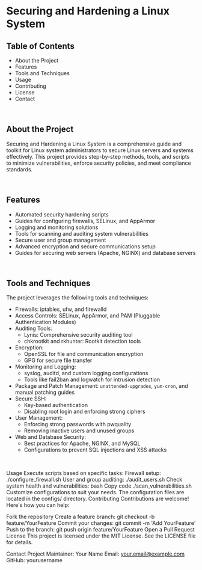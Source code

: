 # Securing and Hardening a Linux System

## Table of Contents
- About the Project
- Features
- Tools and Techniques
- Usage
- Contributing
- License
- Contact

<br>

## About the Project
Securing and Hardening a Linux System is a comprehensive guide and toolkit for Linux system administrators to secure Linux servers and systems effectively. This project provides step-by-step methods, tools, and scripts to minimize vulnerabilities, enforce security policies, and meet compliance standards.

<br>

## Features
- Automated security hardening scripts
- Guides for configuring firewalls, SELinux, and AppArmor
- Logging and monitoring solutions
- Tools for scanning and auditing system vulnerabilities
- Secure user and group management
- Advanced encryption and secure communications setup
- Guides for securing web servers (Apache, NGINX) and database servers

<br>

## Tools and Techniques
The project leverages the following tools and techniques:
- Firewalls: iptables, ufw, and firewalld
- Access Controls: SELinux, AppArmor, and PAM (Pluggable Authentication Modules)
- Auditing Tools:
  - Lynis: Comprehensive security auditing tool
  - chkrootkit and rkhunter: Rootkit detection tools
- Encryption:
  - OpenSSL for file and communication encryption
  - GPG for secure file transfer
- Monitoring and Logging:
  - syslog, auditd, and custom logging configurations
  - Tools like fail2ban and logwatch for intrusion detection
- Package and Patch Management: `unattended-upgrades`, `yum-cron`, and manual patching guides
- Secure SSH:
  - Key-based authentication
  - Disabling root login and enforcing strong ciphers
- User Management:
  - Enforcing strong passwords with pwquality
  - Removing inactive users and unused groups
- Web and Database Security:
  - Best practices for Apache, NGINX, and MySQL
  - Configurations to prevent SQL injections and XSS attacks

<br>

Usage
Execute scripts based on specific tasks:
Firewall setup: ./configure_firewall.sh
User and group auditing: ./audit_users.sh
Check system health and vulnerabilities:
bash
Copy code
./scan_vulnerabilities.sh
Customize configurations to suit your needs. The configuration files are located in the configs/ directory.
Contributing
Contributions are welcome! Here's how you can help:

Fork the repository
Create a feature branch: git checkout -b feature/YourFeature
Commit your changes: git commit -m 'Add YourFeature'
Push to the branch: git push origin feature/YourFeature
Open a Pull Request
License
This project is licensed under the MIT License. See the LICENSE file for details.

Contact
Project Maintainer: Your Name
Email: your.email@example.com
GitHub: yourusername
